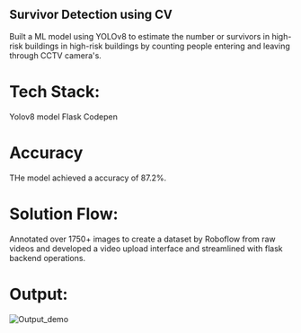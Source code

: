 ## Survivor Detection using CV

Built a ML model using YOLOv8 to estimate the number or survivors in high-risk buildings 
in high-risk buildings by counting people entering and leaving through CCTV camera's.

# Tech Stack:
Yolov8 model 
Flask
Codepen

# Accuracy
THe model achieved a accuracy of 87.2%.

# Solution Flow:
Annotated over 1750+ images to create a dataset by Roboflow from raw videos and developed a video upload interface
and streamlined with flask backend operations.

# Output:
![Output_demo](https://res.cloudinary.com/drmf1p99g/image/upload/v1726939224/Screenshot_2024-09-21_223840_jaet5x.png)



